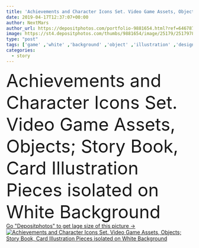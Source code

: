 ```yaml
---
title: 'Achievements and Character Icons Set. Video Game Assets, Objects; Story Book, Card Illustration Pieces isolated on White Background'
date: 2019-04-17T12:37:07+00:00
author: NextMars
author_url: https://depositphotos.com/portfolio-9881654.html?ref=64678756
image: https://st4.depositphotos.com/thumbs/9881654/image/25179/251797852/api_thumb_450.jpg?forcejpeg=true
type: "post"
tags: ['game' ,'white' ,'background' ,'object' ,'illustration' ,'design' ,'set' ,'isolated' ,'sign' ,'art' ,'success' ,'cute' ,'animal' ,'child' ,'man' ,'card' ,'boy' ,'cartoon' ,'funny' ,'kid' ,'car' ,'paint' ,'character' ,'symbol' ,'concept' ,'icon' ,'adorable' ,'button' ,'web' ,'fantastic' ,'achievement' ,'award' ,'wolf' ,'robot' ,'fairy' ,'tale' ,'video' ,'hero' ,'chess' ,'king' ,'failure' ,'magician' ,'asset' ,'bonus' ,'mascot' ,'sticker' ,'app' ,'manga' ,'anime' ,'ui' ]
categories: 
  - story
---
```

<div aling="center">
            <font size="60"> Achievements and Character Icons Set. Video Game Assets, Objects; Story Book, Card Illustration Pieces isolated on White Background</font>   
</div>
<div>
    <a href='https://st4.depositphotos.com/thumbs/9881654/image/25179/251797852/api_thumb_450.jpg?forcejpeg=true?ref=64678756' target=_blank > Go "Depositphotos" to get lage size of this picture ->
        <img href='https://st4.depositphotos.com/thumbs/9881654/image/25179/251797852/api_thumb_450.jpg?forcejpeg=true?ref=64678756' src='https://st4.depositphotos.com/9881654/25179/i/950/depositphotos_251797852-stock-photo-achievements-character-icons-set-video.jpg?forcejpeg=true' alt='Achievements and Character Icons Set. Video Game Assets, Objects; Story Book, Card Illustration Pieces isolated on White Background' >
    </a>
</div>
